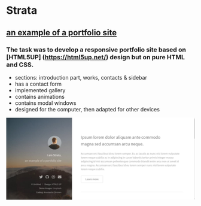 # Strata
## [an example of a portfolio site](https://nastja-ch.github.io/Strata/)
### The task was to develop a responsive portfolio site based on [HTML5UP] (https://html5up.net/) design but on pure HTML and CSS.

- sections: introduction part, works, contacts & sidebar
- has a contact form
- implemented gallery
- contains animations
- contains modal windows
- designed for the computer, then adapted for other devices

![preview img](/preview.jpg)

